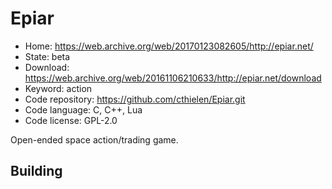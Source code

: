 # Epiar

- Home: https://web.archive.org/web/20170123082605/http://epiar.net/
- State: beta
- Download: https://web.archive.org/web/20161106210633/http://epiar.net/download
- Keyword: action
- Code repository: https://github.com/cthielen/Epiar.git
- Code language: C, C++, Lua
- Code license: GPL-2.0

Open-ended space action/trading game.

## Building
